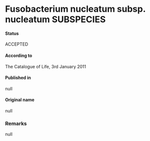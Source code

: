 # Fusobacterium nucleatum subsp. nucleatum SUBSPECIES

#### Status
ACCEPTED

#### According to
The Catalogue of Life, 3rd January 2011

#### Published in
null

#### Original name
null

### Remarks
null